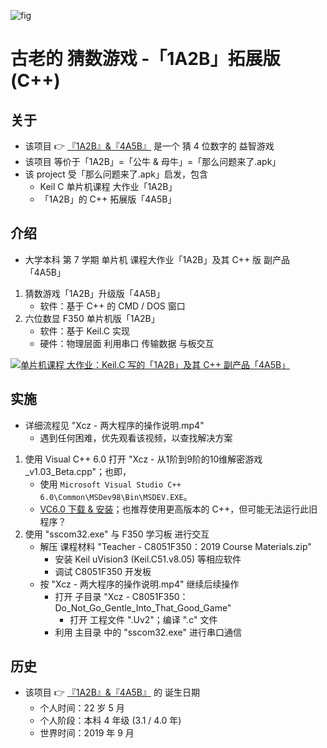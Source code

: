<!-- ![fig](https://raw.githubusercontent.com/ChenZhu-Xie/1A2B_3C_4A5B/master/img/cover_2.png "C++ 版「4A5B」") -->
![fig](https://gitee.com/ChenZhu-Xie/1A2B_3C_4A5B/raw/master/img/cover_2.png "C++ 版「4A5B」")

# 古老的 猜数游戏 -「1A2B」拓展版 (C++)

## 关于
* 该项目 👉 [『1A2B』&『4A5B』](https://gitee.com/ChenZhu-Xie/1A2B_3C_4A5B) 是一个 猜 4 位数字的 益智游戏
* 该项目 等价于「1A2B」=「公牛 & 母牛」=「那么问题来了.apk」
* 该 project 受「那么问题来了.apk」启发，包含
    * Keil C 单片机课程 大作业「1A2B」
    * 「1A2B」的 C++ 拓展版「4A5B」

## 介绍
* 大学本科 第 7 学期 单片机 课程大作业「1A2B」及其 C++ 版 副产品「4A5B」
1. 猜数游戏「1A2B」升级版「4A5B」
    * 软件：基于 C++ 的 CMD / DOS 窗口
2. 六位数显 F350 单片机版「1A2B」
    * 软件：基于 Keil.C 实现
    * 硬件：物理层面 利用串口 传输数据 与板交互

<!-- ![fig](https://raw.githubusercontent.com/ChenZhu-Xie/1A2B_3C_4A5B/master/img/cover_1.png "Keil.C 版「1A2B」") -->
<!-- ![fig](https://gitee.com/ChenZhu-Xie/1A2B_3C_4A5B/raw/master/img/cover_1.png "Keil.C 版「1A2B」") -->
[![单片机课程 大作业：Keil.C 写的「1A2B」及其 C++ 副产品「4A5B」](https://raw.githubusercontent.com/ChenZhu-Xie/1A2B_3C_4A5B/master/img/bili.png)](https://www.bilibili.com/video/BV1GU421o7hv "单片机课程 大作业：Keil.C 写的「1A2B」及其 C++ 副产品「4A5B」")

## 实施
* 详细流程见 "Xcz - 两大程序的操作说明.mp4"
    * 遇到任何困难，优先观看该视频，以查找解决方案
1. 使用 Visual C++ 6.0 打开 "Xcz - 从1阶到9阶的10维解密游戏_v1.03_Beta.cpp"；也即，
    * 使用 `Microsoft Visual Studio C++ 6.0\Common\MSDev98\Bin\MSDEV.EXE`。
    * [VC6.0 下载 & 安装](https://mp.weixin.qq.com/s/6YNbpj6RlCNh9zZd5K1wQA)；也推荐使用更高版本的 C++，但可能无法运行此旧程序？
2. 使用 "sscom32.exe" 与 F350 学习板 进行交互
    * 解压 课程材料 "Teacher - C8051F350：2019 Course Materials.zip"
        * 安装 Keil uVision3 (Keil.C51.v8.05) 等相应软件
        * 调试 C8051F350 开发板
    * 按 "Xcz - 两大程序的操作说明.mp4" 继续后续操作
        * 打开 子目录 "Xcz - C8051F350：Do_Not_Go_Gentle_Into_That_Good_Game"
            * 打开 工程文件 ".Uv2"；编译 ".c" 文件
        * 利用 主目录 中的 "sscom32.exe" 进行串口通信

<!-- ![fig](https://gitee.com/ChenZhu-Xie/1A2B_3C_4A5B/raw/master/"Xcz-两大程序的操作说明.mp4" "Xcz - 两大程序的操作说明.mp4") -->

## 历史
* 该项目 👉 [『1A2B』&『4A5B』](https://gitee.com/ChenZhu-Xie/1A2B_3C_4A5B) 的 诞生日期
    * 个人时间：22 岁 5 月
    * 个人阶段：本科 4 年级 (3.1 / 4.0 年)
    * 世界时间：2019 年 9 月

<!-- ## 软件架构
软件架构说明


## 安装教程

1.  xxxx
2.  xxxx
3.  xxxx

## 使用说明

1.  xxxx
2.  xxxx
3.  xxxx

## 参与贡献

1.  Fork 本仓库
2.  新建 Feat_xxx 分支
3.  提交代码
4.  新建 Pull Request


## 特技

1.  使用 Readme\_XXX.md 来支持不同的语言，例如 Readme\_en.md, Readme\_zh.md
2.  Gitee 官方博客 [blog.gitee.com](https://blog.gitee.com)
3.  你可以 [https://gitee.com/explore](https://gitee.com/explore) 这个地址来了解 Gitee 上的优秀开源项目
4.  [GVP](https://gitee.com/gvp) 全称是 Gitee 最有价值开源项目，是综合评定出的优秀开源项目
5.  Gitee 官方提供的使用手册 [https://gitee.com/help](https://gitee.com/help)
6.  Gitee 封面人物是一档用来展示 Gitee 会员风采的栏目 [https://gitee.com/gitee-stars/](https://gitee.com/gitee-stars/) -->
